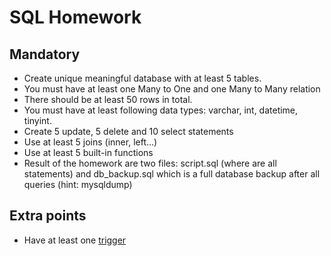 # SQL Homework

## Mandatory

* Create unique meaningful database with at least 5 tables.
* You must have at least one Many to One and one Many to Many relation
* There should be at least 50 rows in total.
* You must have at least following data types: varchar, int, datetime, tinyint.
* Create 5 update, 5 delete and 10 select statements
* Use at least 5 joins (inner, left...)
* Use at least 5 built-in functions
* Result of the homework are two files: script.sql (where are all statements) and db_backup.sql which is a full database backup after all queries (hint: mysqldump)


## Extra points
* Have at least one [trigger](https://dev.mysql.com/doc/refman/8.0/en/create-trigger.html)